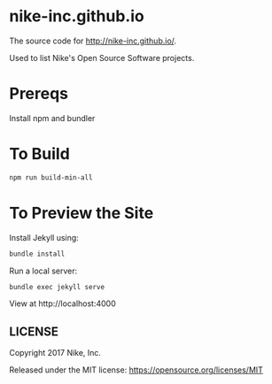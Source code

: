 nike-inc.github.io
======

The source code for http://nike-inc.github.io/.

Used to list Nike's Open Source Software projects.

Prereqs
======

Install npm and bundler

To Build
=======

```sh
npm run build-min-all
```

To Preview the Site
======

Install Jekyll using:

```sh
bundle install
```

Run a local server:

```sh
bundle exec jekyll serve
```

View at http://localhost:4000

LICENSE
------------

Copyright 2017 Nike, Inc.

Released under the MIT license: https://opensource.org/licenses/MIT
